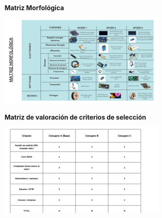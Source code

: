 ## Matriz Morfológica
![Caja](/Imagenes/final4.png)

## Matriz de valoración de criterios de selección
![Caja](/Imagenes/tabla1.png)
